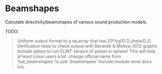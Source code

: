 # Beamshapes

Calculate directivity/beamshapes of various sound production models.


TODO:
> Uniform output format to a np.array that has 20*log10 D_theta/D_0 
> Verification tests to check output with Beranek & Mellow 2012 graphs
> Include option to run FLINT version of piston in sphere! This will help at least Linux users a 
lot. 
> change official name from 'bat_beamshapes' to just 'beamshapes'
> Include module-level docs too. 

